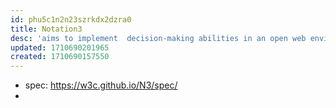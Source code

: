 ```yaml
---
id: phu5c1n2n23szrkdx2dzra0
title: Notation3
desc: 'aims to implement  decision-making abilities in an open web environment — by (a) extending the representational abilities of RDF and (b) allowing access to, operating on, and reasoning over online information.'
updated: 1710690201965
created: 1710690157550
---
```


- spec: https://w3c.github.io/N3/spec/
- 